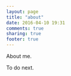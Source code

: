 ```yaml
---
layout: page
title: "about"
date: 2016-04-10 19:31
comments: true
sharing: true
footer: true
---
```

About me.

To do next.
